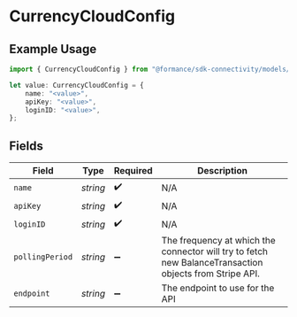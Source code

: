 # CurrencyCloudConfig

## Example Usage

```typescript
import { CurrencyCloudConfig } from "@formance/sdk-connectivity/models/components";

let value: CurrencyCloudConfig = {
    name: "<value>",
    apiKey: "<value>",
    loginID: "<value>",
};
```

## Fields

| Field                                                                                                  | Type                                                                                                   | Required                                                                                               | Description                                                                                            |
| ------------------------------------------------------------------------------------------------------ | ------------------------------------------------------------------------------------------------------ | ------------------------------------------------------------------------------------------------------ | ------------------------------------------------------------------------------------------------------ |
| `name`                                                                                                 | *string*                                                                                               | :heavy_check_mark:                                                                                     | N/A                                                                                                    |
| `apiKey`                                                                                               | *string*                                                                                               | :heavy_check_mark:                                                                                     | N/A                                                                                                    |
| `loginID`                                                                                              | *string*                                                                                               | :heavy_check_mark:                                                                                     | N/A                                                                                                    |
| `pollingPeriod`                                                                                        | *string*                                                                                               | :heavy_minus_sign:                                                                                     | The frequency at which the connector will try to fetch new BalanceTransaction objects from Stripe API. |
| `endpoint`                                                                                             | *string*                                                                                               | :heavy_minus_sign:                                                                                     | The endpoint to use for the API                                                                        |
